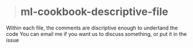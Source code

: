 ># ml-cookbook-descriptive-file

Within each file, the comments are discriptive enough to undertand the code
You can email me if you want us to discuss something, or put it in the issue 
